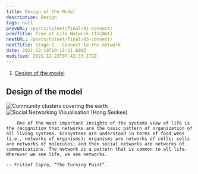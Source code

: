 ```yaml
---
title: Design of the Model
description: Design
tags: null
prevURL: /posts/tolnet/final/01-connect/
prevTitle: Tree of Life Network (ToLNet)
nextURL: /posts/tolnet/final/03-connect/
nextTitle: Stage 1 - Connect to the network
date: 2021-12-19T19:15:21.600Z
modified: 2021-12-22T07:42:33.172Z
---
```


1. [Design of the model](#design-of-the-model)

## Design of the model

![Community clusters covering the earth](/posts/img/tol/02-1_clusters.png)
![Social Networking Visualisation (Hong Seokee)](/posts/img/tol/02-2_visualisation.png)

        One of the most important insights of the systems view of life is the recognition that networks are the basic pattern of organization of all living systems. Ecosystems are understood in terms of food webs (i.e., networks of organisms); organisms are networks of cells; cells are networks of molecules; and then social networks are networks of communications. The network is a pattern that is common to all life. Wherever we see life, we see networks.
                                                                                        -- Fritzof Capra, “The Turning Point”.
